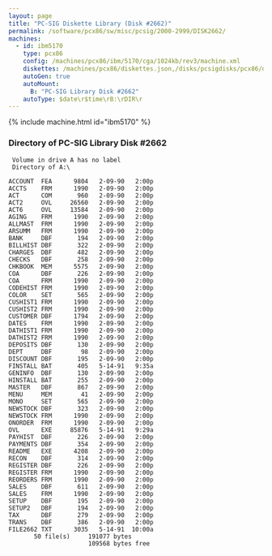 ```yaml
---
layout: page
title: "PC-SIG Diskette Library (Disk #2662)"
permalink: /software/pcx86/sw/misc/pcsig/2000-2999/DISK2662/
machines:
  - id: ibm5170
    type: pcx86
    config: /machines/pcx86/ibm/5170/cga/1024kb/rev3/machine.xml
    diskettes: /machines/pcx86/diskettes.json,/disks/pcsigdisks/pcx86/diskettes.json
    autoGen: true
    autoMount:
      B: "PC-SIG Library Disk #2662"
    autoType: $date\r$time\rB:\rDIR\r
---
```


{% include machine.html id="ibm5170" %}

### Directory of PC-SIG Library Disk #2662

     Volume in drive A has no label
     Directory of A:\

    ACCOUNT  FEA      9804   2-09-90   2:00p
    ACCTS    FRM      1990   2-09-90   2:00p
    ACT      COM       960   2-09-90   2:00p
    ACT2     OVL     26560   2-09-90   2:00p
    ACT6     OVL     13584   2-09-90   2:00p
    AGING    FRM      1990   2-09-90   2:00p
    ALLMAST  FRM      1990   2-09-90   2:00p
    ARSUMM   FRM      1990   2-09-90   2:00p
    BANK     DBF       194   2-09-90   2:00p
    BILLHIST DBF       322   2-09-90   2:00p
    CHARGES  DBF       482   2-09-90   2:00p
    CHECKS   DBF       258   2-09-90   2:00p
    CHKBOOK  MEM      5575   2-09-90   2:00p
    COA      DBF       226   2-09-90   2:00p
    COA      FRM      1990   2-09-90   2:00p
    CODEHIST FRM      1990   2-09-90   2:00p
    COLOR    SET       565   2-09-90   2:00p
    CUSHIST1 FRM      1990   2-09-90   2:00p
    CUSHIST2 FRM      1990   2-09-90   2:00p
    CUSTOMER DBF      1794   2-09-90   2:00p
    DATES    FRM      1990   2-09-90   2:00p
    DATHIST1 FRM      1990   2-09-90   2:00p
    DATHIST2 FRM      1990   2-09-90   2:00p
    DEPOSITS DBF       130   2-09-90   2:00p
    DEPT     DBF        98   2-09-90   2:00p
    DISCOUNT DBF       195   2-09-90   2:00p
    FINSTALL BAT       405   5-14-91   9:35a
    GENINFO  DBF       130   2-09-90   2:00p
    HINSTALL BAT       255   2-09-90   2:00p
    MASTER   DBF       867   2-09-90   2:00p
    MENU     MEM        41   2-09-90   2:00p
    MONO     SET       565   2-09-90   2:00p
    NEWSTOCK DBF       323   2-09-90   2:00p
    NEWSTOCK FRM      1990   2-09-90   2:00p
    ONORDER  FRM      1990   2-09-90   2:00p
    OVL      EXE     85876   5-14-91   9:29a
    PAYHIST  DBF       226   2-09-90   2:00p
    PAYMENTS DBF       354   2-09-90   2:00p
    README   EXE      4208   2-09-90   2:00p
    RECON    DBF       314   2-09-90   2:00p
    REGISTER DBF       226   2-09-90   2:00p
    REGISTER FRM      1990   2-09-90   2:00p
    REORDERS FRM      1990   2-09-90   2:00p
    SALES    DBF       611   2-09-90   2:00p
    SALES    FRM      1990   2-09-90   2:00p
    SETUP    DBF       195   2-09-90   2:00p
    SETUP2   DBF       194   2-09-90   2:00p
    TAX      DBF       279   2-09-90   2:00p
    TRANS    DBF       386   2-09-90   2:00p
    FILE2662 TXT      3035   5-14-91  10:00a
           50 file(s)     191077 bytes
                          109568 bytes free
